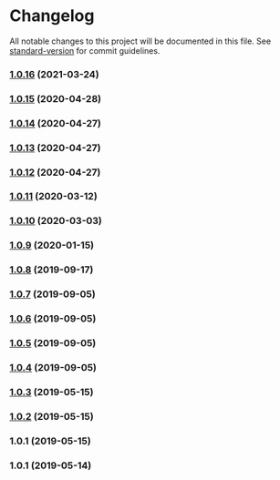 # Changelog

All notable changes to this project will be documented in this file. See [standard-version](https://github.com/conventional-changelog/standard-version) for commit guidelines.

### [1.0.16](https://github.com/vue-viewer-editor/vve-element-theme/compare/v1.0.15...v1.0.16) (2021-03-24)



### [1.0.15](https://github.com/vue-viewer-editor/vve-element-theme/compare/v1.0.14...v1.0.15) (2020-04-28)



### [1.0.14](https://github.com/vue-viewer-editor/vve-element-theme/compare/v1.0.13...v1.0.14) (2020-04-27)



### [1.0.13](https://github.com/vue-viewer-editor/vve-element-theme/compare/v1.0.12...v1.0.13) (2020-04-27)



### [1.0.12](https://github.com/vue-viewer-editor/vve-element-theme/compare/v1.0.11...v1.0.12) (2020-04-27)



### [1.0.11](https://github.com/vue-viewer-editor/vve-element-theme/compare/v1.0.10...v1.0.11) (2020-03-12)



### [1.0.10](https://github.com/vue-viewer-editor/vve-element-theme/compare/v1.0.9...v1.0.10) (2020-03-03)



### [1.0.9](https://github.com/vue-viewer-editor/vve-element-theme/compare/v1.0.8...v1.0.9) (2020-01-15)



### [1.0.8](https://github.com/vue-viewer-editor/vve-element-theme/compare/v1.0.7...v1.0.8) (2019-09-17)



### [1.0.7](https://github.com/vue-viewer-editor/vve-element-theme/compare/v1.0.6...v1.0.7) (2019-09-05)



### [1.0.6](https://github.com/vue-viewer-editor/vve-element-theme/compare/v1.0.5...v1.0.6) (2019-09-05)



### [1.0.5](https://github.com/vue-viewer-editor/vve-element-theme/compare/v1.0.4...v1.0.5) (2019-09-05)



### [1.0.4](https://github.com/vue-viewer-editor/vve-element-theme/compare/v1.0.3...v1.0.4) (2019-09-05)



### [1.0.3](https://github.com/vue-viewer-editor/vve-element-theme/compare/v1.0.2...v1.0.3) (2019-05-15)



### [1.0.2](https://github.com/vue-viewer-editor/vve-element-theme/compare/v1.0.1...v1.0.2) (2019-05-15)



### 1.0.1 (2019-05-15)



### 1.0.1 (2019-05-14)
